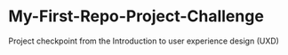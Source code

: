 # My-First-Repo-Project-Challenge
Project checkpoint from the Introduction to user experience design (UXD)
